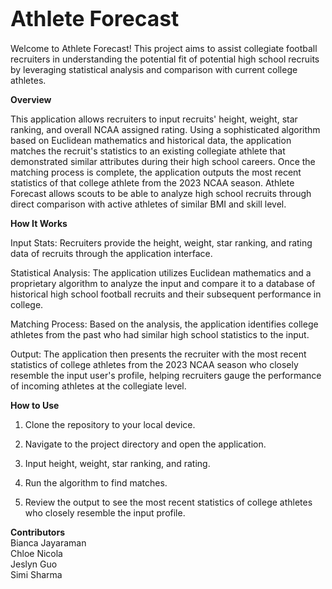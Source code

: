 
# <span style="font-size:larger;">Athlete Forecast</span>

Welcome to Athlete Forecast!
This project aims to assist collegiate football recruiters in understanding the potential fit of potential high school recruits by leveraging statistical
analysis and comparison with current college athletes.

**Overview**  

This application allows recruiters to input recruits' height, weight, star ranking, and overall NCAA assigned rating. 
Using a sophisticated algorithm based on Euclidean mathematics and historical data, the application matches the recruit's statistics to an existing collegiate athlete 
that demonstrated similar attributes during their high school careers. 
Once the matching process is complete, the application outputs the most recent statistics of that college athlete from the
2023 NCAA season. Athlete Forecast allows scouts to be able to analyze high school recruits through direct comparison with active athletes of similar BMI and skill level.

**How It Works**  

Input Stats: Recruiters provide the height, weight, star ranking, and rating data of recruits through the application interface.  

Statistical Analysis: The application utilizes Euclidean mathematics and a proprietary algorithm to analyze the input and compare it to a database of historical high school football recruits and their subsequent performance in college.  

Matching Process: Based on the analysis, the application identifies college athletes from the past who had similar high school statistics to the input.

Output: The application then presents the recruiter with the most recent statistics of college athletes from the 2023 NCAA season who closely resemble the input user's profile, helping recruiters gauge the performance of incoming athletes at the collegiate level.  

**How to Use**  

1. Clone the repository to your local device.  

2. Navigate to the project directory and open the application.  

3. Input height, weight, star ranking, and rating.  

4. Run the algorithm to find matches.  

5. Review the output to see the most recent statistics of college athletes who closely resemble the input profile.

**Contributors**  
Bianca Jayaraman  
Chloe Nicola  
Jeslyn Guo  
Simi Sharma   





